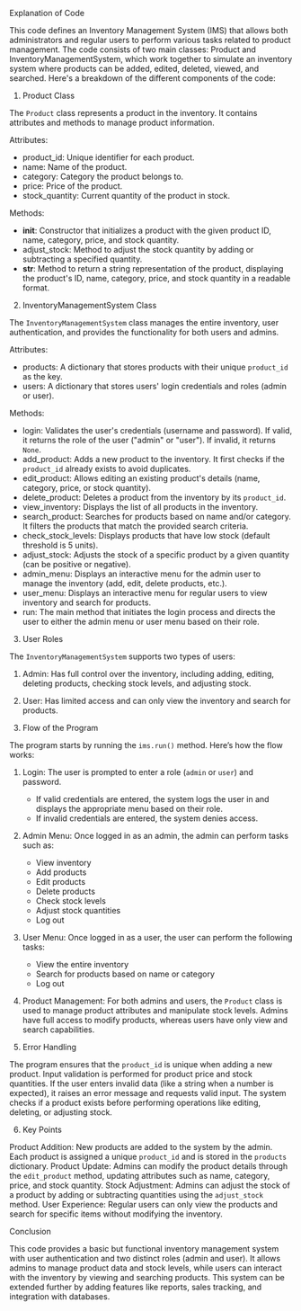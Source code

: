  Explanation of Code

This code defines an Inventory Management System (IMS) that allows both administrators and regular users to perform various tasks related to product management. The code consists of two main classes: Product and InventoryManagementSystem, which work together to simulate an inventory system where products can be added, edited, deleted, viewed, and searched. Here's a breakdown of the different components of the code:



 1. Product Class

The `Product` class represents a product in the inventory. It contains attributes and methods to manage product information.

Attributes:
- product_id: Unique identifier for each product.
- name: Name of the product.
- category: Category the product belongs to.
- price: Price of the product.
- stock_quantity: Current quantity of the product in stock.

Methods:
- __init__: Constructor that initializes a product with the given product ID, name, category, price, and stock quantity.
- adjust_stock: Method to adjust the stock quantity by adding or subtracting a specified quantity.
- __str__: Method to return a string representation of the product, displaying the product's ID, name, category, price, and stock quantity in a readable format.


2. InventoryManagementSystem Class

The `InventoryManagementSystem` class manages the entire inventory, user authentication, and provides the functionality for both users and admins.

Attributes:
- products: A dictionary that stores products with their unique `product_id` as the key.
- users: A dictionary that stores users' login credentials and roles (admin or user).

 Methods:
- login: Validates the user's credentials (username and password). If valid, it returns the role of the user ("admin" or "user"). If invalid, it returns `None`.
- add_product: Adds a new product to the inventory. It first checks if the `product_id` already exists to avoid duplicates.
- edit_product: Allows editing an existing product's details (name, category, price, or stock quantity).
- delete_product: Deletes a product from the inventory by its `product_id`.
- view_inventory: Displays the list of all products in the inventory.
- search_product: Searches for products based on name and/or category. It filters the products that match the provided search criteria.
- check_stock_levels: Displays products that have low stock (default threshold is 5 units).
- adjust_stock: Adjusts the stock of a specific product by a given quantity (can be positive or negative).
- admin_menu: Displays an interactive menu for the admin user to manage the inventory (add, edit, delete products, etc.).
- user_menu: Displays an interactive menu for regular users to view inventory and search for products.
- run: The main method that initiates the login process and directs the user to either the admin menu or user menu based on their role.



3. User Roles

The `InventoryManagementSystem` supports two types of users:
1. Admin: Has full control over the inventory, including adding, editing, deleting products, checking stock levels, and adjusting stock.
2. User: Has limited access and can only view the inventory and search for products.



4. Flow of the Program

The program starts by running the `ims.run()` method. Here’s how the flow works:
1. Login: The user is prompted to enter a role (`admin` or `user`) and password.
    - If valid credentials are entered, the system logs the user in and displays the appropriate menu based on their role.
    - If invalid credentials are entered, the system denies access.
   
2. Admin Menu: Once logged in as an admin, the admin can perform tasks such as:
    - View inventory
    - Add products
    - Edit products
    - Delete products
    - Check stock levels
    - Adjust stock quantities
    - Log out

3. User Menu: Once logged in as a user, the user can perform the following tasks:
    - View the entire inventory
    - Search for products based on name or category
    - Log out

4. Product Management: For both admins and users, the `Product` class is used to manage product attributes and manipulate stock levels. Admins have full access to modify products, whereas users have only view and search capabilities.



5. Error Handling

The program ensures that the `product_id` is unique when adding a new product.
Input validation is performed for product price and stock quantities. If the user enters invalid data (like a string when a number is expected), it raises an error message and requests valid input.
The system checks if a product exists before performing operations like editing, deleting, or adjusting stock.


6. Key Points

Product Addition: New products are added to the system by the admin. Each product is assigned a unique `product_id` and is stored in the `products` dictionary.
Product Update: Admins can modify the product details through the `edit_product` method, updating attributes such as name, category, price, and stock quantity.
Stock Adjustment: Admins can adjust the stock of a product by adding or subtracting quantities using the `adjust_stock` method.
User Experience: Regular users can only view the products and search for specific items without modifying the inventory.



Conclusion

This code provides a basic but functional inventory management system with user authentication and two distinct roles (admin and user). It allows admins to manage product data and stock levels, while users can interact with the inventory by viewing and searching products. This system can be extended further by adding features like reports, sales tracking, and integration with databases.
